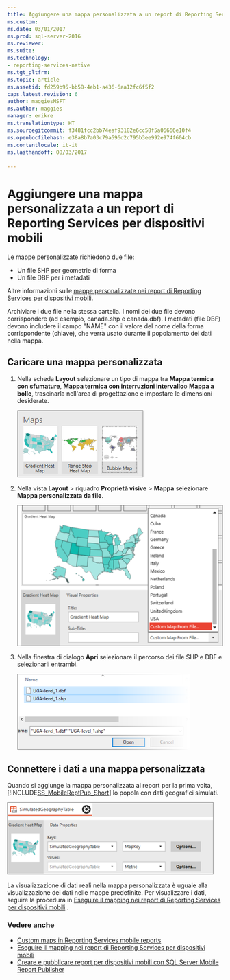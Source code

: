 ```yaml
---
title: Aggiungere una mappa personalizzata a un report di Reporting Services per dispositivi mobili | Microsoft Docs
ms.custom: 
ms.date: 03/01/2017
ms.prod: sql-server-2016
ms.reviewer: 
ms.suite: 
ms.technology:
- reporting-services-native
ms.tgt_pltfrm: 
ms.topic: article
ms.assetid: fd259b95-bb58-4eb1-a436-6aa12fc6f5f2
caps.latest.revision: 6
author: maggiesMSFT
ms.author: maggies
manager: erikre
ms.translationtype: HT
ms.sourcegitcommit: f3481fcc2bb74eaf93182e6cc58f5a06666e10f4
ms.openlocfilehash: e38a8b7a03c79a596d2c795b3ee992e974f604cb
ms.contentlocale: it-it
ms.lasthandoff: 08/03/2017

---
```

# <a name="add-a-custom-map-to-a-reporting-services-mobile-report"></a>Aggiungere una mappa personalizzata a un report di Reporting Services per dispositivi mobili
Le mappe personalizzate richiedono due file:  
* Un file SHP per geometrie di forma  
* Un file DBF per i metadati  
  
Altre informazioni sulle [mappe personalizzate nei report di Reporting Services per dispositivi mobili](../../reporting-services/mobile-reports/custom-maps-in-reporting-services-mobile-reports.md).  
  
Archiviare i due file nella stessa cartella. I nomi dei due file devono corrispondere (ad esempio, canada.shp e canada.dbf). I metadati (file DBF) devono includere il campo "NAME" con il valore del nome della forma corrispondente (chiave), che verrà usato durante il popolamento dei dati nella mappa.   
  
## <a name="load-a-custom-map"></a>Caricare una mappa personalizzata  
  
1. Nella scheda **Layout** selezionare un tipo di mappa tra **Mappa termica con sfumature**, **Mappa termica con interruzioni intervallo**o **Mappa a bolle**, trascinarla nell'area di progettazione e impostare le dimensioni desiderate.  
  
   ![SSMRP_MapsGallery](../../reporting-services/mobile-reports/media/ssmrp-mapsgallery.png)  
  
2. Nella vista **Layout** > riquadro **Proprietà visive** > **Mappa** selezionare **Mappa personalizzata da file**.   
  
   ![SSMRP_SelectCustomMap](../../reporting-services/mobile-reports/media/ssmrp-selectcustommap.png)  
  
3. Nella finestra di dialogo **Apri** selezionare il percorso dei file SHP e DBF e selezionarli entrambi.   
  
   ![SSMRP_SelectDBFandSHP](../../reporting-services/mobile-reports/media/ssmrp-selectdbfandshp.png)  
  
## <a name="connect-data-to-a-custom-map"></a>Connettere i dati a una mappa personalizzata  
Quando si aggiunge la mappa personalizzata al report per la prima volta, [!INCLUDE[SS_MobileReptPub_Short](../../includes/ss-mobilereptpub-short.md)] lo popola con dati geografici simulati.  
  
![SSMRP_MapsData](../../reporting-services/mobile-reports/media/ssmrp-mapsdata.png)  
  
La visualizzazione di dati reali nella mappa personalizzata è uguale alla visualizzazione dei dati nelle mappe predefinite. Per visualizzare i dati, seguire la procedura in [Eseguire il mapping nei report di Reporting Services per dispositivi mobili](../../reporting-services/mobile-reports/maps-in-reporting-services-mobile-reports.md) .  
  
### <a name="see-also"></a>Vedere anche  
- [Custom maps in Reporting Services mobile reports](../../reporting-services/mobile-reports/custom-maps-in-reporting-services-mobile-reports.md)  
- [Eseguire il mapping nei report di Reporting Services per dispositivi mobili](../../reporting-services/mobile-reports/maps-in-reporting-services-mobile-reports.md)  
- [Creare e pubblicare report per dispositivi mobili con SQL Server Mobile Report Publisher](../../reporting-services/mobile-reports/create-mobile-reports-with-sql-server-mobile-report-publisher.md)   
  
  
  
  

